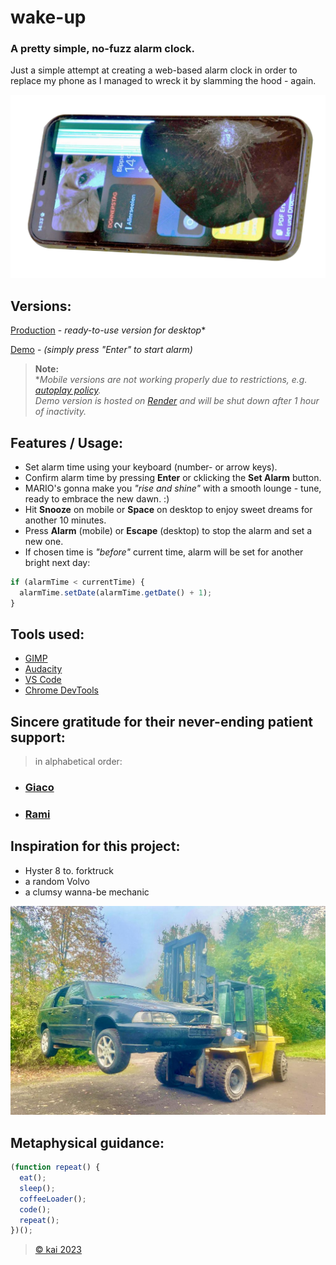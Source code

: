 # wake-up

### A pretty simple, no-fuzz alarm clock.

Just a simple attempt at creating a web-based alarm clock in order to replace my phone as I managed to wreck it by slamming the hood - again.

![Alt text](display2.png)

## Versions:

[Production](https://wake-up-kai.vercel.app/demo/index.html) - _ready-to-use version for desktop_\*

[Demo](https://wake-up.onrender.com/) - _(simply press "Enter" to start alarm)_

> **Note:** <br>\*_Mobile versions are not working properly due to restrictions, e.g. [autoplay policy](https://developer.chrome.com/blog/autoplay/)._ <br>_Demo version is hosted on [Render](https://render.com/) and will be shut down after 1 hour of inactivity._

## Features / Usage:

- Set alarm time using your keyboard (number- or arrow keys).
- Confirm alarm time by pressing **Enter** or cklicking the **Set Alarm** button.
- MARIO's gonna make you _"rise and shine"_ with a smooth lounge - tune, ready to embrace the new dawn. :)
- Hit **Snooze** on mobile or **Space** on desktop to enjoy sweet dreams for another 10 minutes.
- Press **Alarm** (mobile) or **Escape** (desktop) to stop the alarm and set a new one.
- If chosen time is _"before"_ current time, alarm will be set for another bright next day:

```javascript
if (alarmTime < currentTime) {
  alarmTime.setDate(alarmTime.getDate() + 1);
}
```

## Tools used:

- [GIMP](https://www.gimp.org/)
- [Audacity](https://www.audacityteam.org/)
- [VS Code](https://code.visualstudio.com/download)
- [Chrome DevTools](https://chromium.googlesource.com/chromium/src/+/main/docs/linux/build_instructions.md)

## Sincere gratitude for their never-ending patient support:

> in alphabetical order:

- ### **[Giaco](https://github.com/giacomotolari)**

- ### **[Rami](https://github.com/rami-mohamad)**

## Inspiration for this project:

- Hyster 8 to. forktruck
- a random Volvo
- a clumsy wanna-be mechanic

![Alt text](image-1.png)

## Metaphysical guidance:

```javascript
(function repeat() {
  eat();
  sleep();
  coffeeLoader();
  code();
  repeat();
})();
```

<!-- ## Theological approach:

```javascript
const alive = true;

while (alive) {
  eat();
  sleep();
  code();
  repeat();
}
``` -->

> [&copy; kai 2023](https://github.com/2701kai)

